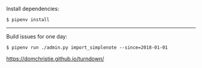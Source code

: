 Install dependencies:

```
$ pipenv install
```

---

Build issues for one day:

```
$ pipenv run ./admin.py import_simplenote --since=2018-01-01
```

https://domchristie.github.io/turndown/
